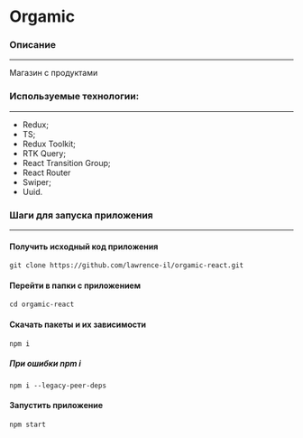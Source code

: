 # Orgamic

### Описание
---
Магазин с продуктами

### Используемые технологии:
--- 
- Redux;
- TS;
- Redux Toolkit; 
- RTK Query;
- React Transition Group;
- React Router
- Swiper;
- Uuid.

### Шаги для запуска приложения
---
#### Получить исходный код приложения
`git clone https://github.com/lawrence-il/orgamic-react.git`
#### Перейти в папки с приложением
`cd orgamic-react`
#### Скачать пакеты и их зависимости
`npm i`
##### При ошибки npm i
`npm i --legacy-peer-deps`
#### Запустить приложение
`npm start`
